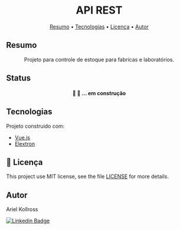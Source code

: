 <h1 align="center">API REST</h1>

<p align="center">
 <a href="#Resumo">Resumo</a> •
 <a href="#tecnologias">Tecnologias</a> •  
 <a href="#licença">Licença</a> • 
 <a href="#autor">Autor</a>
</p>

## Resumo
<p align="center">
  Projeto para controle de estoque para fabricas e laboratórios.
</p>

## Status
<h4 align="center"> 
	🚧 🚀 ... em construção
</h4>

## Tecnologias

Projeto construido com:

- [Vue.js](https://vuejs.org/)
- [Elextron](https://www.electronjs.org/)

## :memo: Licença

This project use MIT license, see the file [LICENSE](LICENSE) for more details.

## Autor

Ariel Kollross

[![Linkedin Badge](https://img.shields.io/badge/-Ariel_Kollross-blue?style=flat-square&logo=Linkedin&logoColor=white&link=https://www.linkedin.com/in/arielkollross/)](https://www.linkedin.com/in/arielkollross/) 
